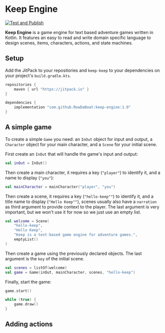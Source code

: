 # Keep Engine

[![Test and Publish](https://github.com/RowDaBoat/keep-engine/actions/workflows/ci.yml/badge.svg)](https://github.com/RowDaBoat/keep-engine/actions/workflows/ci.yml)

**Keep Engine** is a game engine for text based adventure games written in Kotlin. It features an easy to read and write domain specific language to design scenes, items, characters, actions, and state machines.

## Setup
Add the JitPack to your repositories and `keep-keep` to your dependencies on your project's `build.gradle.kts`.

```kotlin
repositories {
    maven { url "https://jitpack.io" }
}

dependencies {
    implementation "com.github.RowDaBoat:keep-engine:1.0"
}
```

## A simple game

To create a simple `Game` you need: an `InOut` object for input and output, a `Character` object for your main character, and a `Scene` for your initial scene.

First create an `InOut` that will handle the game's input and output:

```kotlin
val inOut = InOut()
```

Then create a main character, it requires a key (`"player"`) to identify it, and a name to display (`"you"`):
```kotlin
val mainCharacter = mainCharacter("player", "you")
```

Then create a scene, it requires a key (`"hello-keep""`) to identify it, and a title name to display (`"Hello Keep""`), scenes usually also have a `narration` as third argument to provide context to the player. The last argument is very important, but we won't use it for now so we just use an empty list.

```kotlin
val welcome = Scene(
    "hello-keep",
    "Hello Keep",
    "Keep is a text-based game engine for adventure games.",
    emptyList()
)
```

Then create a game using the previously declared objects. The last argument is the `key` of the initial scene.

```kotlin
val scenes = listOf(welcome)
val game = Game(inOut, mainCharacter, scenes, "hello-keep")
```

Finally, start the game:

```kotlin
game.start()

while (true) {
    game.draw()
}
```

## Adding actions

